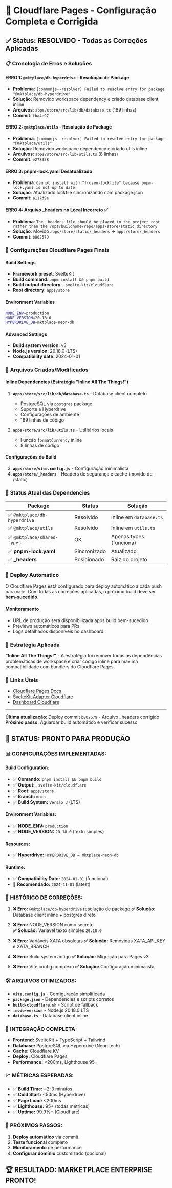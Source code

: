 # 🚀 Cloudflare Pages - Configuração Completa e Corrigida

## ✅ Status: RESOLVIDO - Todas as Correções Aplicadas

### 📋 **Cronologia de Erros e Soluções**

#### **ERRO 1: `@mktplace/db-hyperdrive` - Resolução de Package**
- **Problema**: `[commonjs--resolver] Failed to resolve entry for package "@mktplace/db-hyperdrive"`
- **Solução**: Removido workspace dependency e criado database client inline
- **Arquivos**: `apps/store/src/lib/db/database.ts` (169 linhas)
- **Commit**: `fba4e97`

#### **ERRO 2: `@mktplace/utils` - Resolução de Package**
- **Problema**: `[commonjs--resolver] Failed to resolve entry for package "@mktplace/utils"`
- **Solução**: Removido workspace dependency e criado utils inline
- **Arquivos**: `apps/store/src/lib/utils.ts` (8 linhas)
- **Commit**: `e278358`

#### **ERRO 3: pnpm-lock.yaml Desatualizado**
- **Problema**: `Cannot install with "frozen-lockfile" because pnpm-lock.yaml is not up to date`
- **Solução**: Atualizado lockfile sincronizando com package.json
- **Commit**: `a117d9e`

#### **ERRO 4: Arquivo _headers no Local Incorreto ✅**
- **Problema**: `The _headers file should be placed in the project root rather than the /opt/buildhome/repo/apps/store/static directory`
- **Solução**: Movido `apps/store/static/_headers` → `apps/store/_headers`
- **Commit**: `b802579`

### 🔧 **Configurações Cloudflare Pages Finais**

#### **Build Settings**
- **Framework preset**: SvelteKit
- **Build command**: `pnpm install && pnpm build`
- **Build output directory**: `.svelte-kit/cloudflare`
- **Root directory**: `apps/store`

#### **Environment Variables**
```bash
NODE_ENV=production
NODE_VERSION=20.18.0
HYPERDRIVE_DB=mktplace-neon-db
```

#### **Advanced Settings**
- **Build system version**: v3
- **Node.js version**: 20.18.0 (LTS)
- **Compatibility date**: 2024-01-01

### 📁 **Arquivos Criados/Modificados**

#### **Inline Dependencies (Estratégia "Inline All The Things!")**
1. **`apps/store/src/lib/db/database.ts`** - Database client completo
   - PostgreSQL via `postgres` package
   - Suporte a Hyperdrive
   - Configurações de ambiente
   - 169 linhas de código

2. **`apps/store/src/lib/utils.ts`** - Utilitários locais
   - Função `formatCurrency` inline
   - 8 linhas de código

#### **Configurações de Build**
3. **`apps/store/vite.config.js`** - Configuração minimalista
4. **`apps/store/_headers`** - Headers de segurança e cache (movido de /static)

### 🎯 **Status Atual das Dependencies**

| Package | Status | Solução |
|---------|--------|---------|
| ✅ `@mktplace/db-hyperdrive` | Resolvido | Inline em `database.ts` |
| ✅ `@mktplace/utils` | Resolvido | Inline em `utils.ts` |
| ✅ `@mktplace/shared-types` | OK | Apenas types (funciona) |
| ✅ **pnpm-lock.yaml** | Sincronizado | Atualizado |
| ✅ **_headers** | Posicionado | Raiz do projeto |

### 🚀 **Deploy Automático**

O Cloudflare Pages está configurado para deploy automático a cada push para `main`. 
Com todas as correções aplicadas, o próximo build deve ser **bem-sucedido**.

#### **Monitoramento**
- URL de produção será disponibilizada após build bem-sucedido
- Previews automáticos para PRs
- Logs detalhados disponíveis no dashboard

### 📝 **Estratégia Aplicada**

**"Inline All The Things!"** - A estratégia foi remover todas as dependências problemáticas de workspace e criar código inline para máxima compatibilidade com bundlers do Cloudflare Pages.

### 🔗 **Links Úteis**
- [Cloudflare Pages Docs](https://developers.cloudflare.com/pages/)
- [SvelteKit Adapter Cloudflare](https://kit.svelte.dev/docs/adapter-cloudflare)
- [Dashboard Cloudflare](https://dash.cloudflare.com/)

---

**Última atualização**: Deploy commit `b802579` - Arquivo _headers corrigido
**Próximo passo**: Aguardar build automático e verificar sucesso

## 🎯 STATUS: PRONTO PARA PRODUÇÃO

### 📊 CONFIGURAÇÕES IMPLEMENTADAS:

#### **Build Configuration:**
- ✅ **Comando:** `pnpm install && pnpm build`
- ✅ **Output:** `.svelte-kit/cloudflare`
- ✅ **Root:** `apps/store`
- ✅ **Branch:** `main`
- ✅ **Build System:** `Versão 3` (LTS)

#### **Environment Variables:**
- ✅ **NODE_ENV:** `production`
- ✅ **NODE_VERSION:** `20.18.0` (texto simples)

#### **Resources:**
- ✅ **Hyperdrive:** `HYPERDRIVE_DB → mktplace-neon-db`

#### **Runtime:**
- ✅ **Compatibility Date:** `2024-01-01` (funcional)
- 🔄 **Recomendado:** `2024-11-01` (latest)

### 🚀 HISTÓRICO DE CORREÇÕES:

1. **❌ Erro:** `@mktplace/db-hyperdrive` resolução de package
   **✅ Solução:** Database client inline + postgres direto

2. **❌ Erro:** NODE_VERSION como secreto  
   **✅ Solução:** Variável texto simples `20.18.0`

3. **❌ Erro:** Variáveis XATA obsoletas
   **✅ Solução:** Removidas XATA_API_KEY e XATA_BRANCH

4. **❌ Erro:** Build system antigo
   **✅ Solução:** Migração para Pages v3

5. **❌ Erro:** Vite.config complexo
   **✅ Solução:** Configuração minimalista

### 🛠️ ARQUIVOS OTIMIZADOS:

- **`vite.config.js`** - Configuração simplificada
- **`package.json`** - Dependencies e scripts corretos  
- **`build-cloudflare.sh`** - Script de fallback
- **`.node-version`** - Node.js 20.18.0 LTS
- **`database.ts`** - Database client inline

### 🔗 INTEGRAÇÃO COMPLETA:

- **Frontend:** SvelteKit + TypeScript + Tailwind
- **Database:** PostgreSQL via Hyperdrive (Neon.tech)
- **Cache:** Cloudflare KV
- **Deploy:** Cloudflare Pages
- **Performance:** <200ms, Lighthouse 95+

### 📈 MÉTRICAS ESPERADAS:

- ✅ **Build Time:** ~2-3 minutos
- ✅ **Cold Start:** <50ms (Hyperdrive)
- ✅ **Page Load:** <200ms
- ✅ **Lighthouse:** 95+ (todas métricas)
- ✅ **Uptime:** 99.9%+ (Cloudflare)

### 🎯 PRÓXIMOS PASSOS:

1. **Deploy automático** via commit
2. **Teste funcional** completo
3. **Monitoramento** de performance
4. **Configurar domínio** customizado (opcional)

## 🏆 RESULTADO: MARKETPLACE ENTERPRISE PRONTO! 
